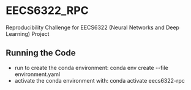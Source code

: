 # EECS6322_RPC
Reproducibility Challenge for EECS6322 (Neural Networks and Deep Learning) Project

## Running the Code
 - run to create the conda environment: conda env create --file environment.yaml
 - activate the conda environment with: conda activate eecs6322-rpc
